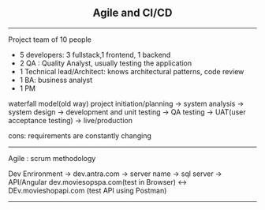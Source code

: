 <h2 align='center'> Agile and CI/CD </h2>
<hr>

Project 
team of 10 people

- 5 developers: 3 fullstack,1 frontend, 1 backend
- 2 QA : Quality Analyst, usually testing the application
- 1 Technical lead/Architect: knows architectural patterns, code review
- 1 BA: business analyst
- 1 PM 

waterfall model(old way)
project initiation/planning -> system analysis -> system design 
-> development and unit testing -> QA testing -> UAT(user acceptance testing)
-> live/production 

cons: requirements are constantly changing
<hr>

Agile : scrum methodology

Dev Enrironment -> dev.antra.com -> server name -> sql server -> API/Angular
dev.moviesopspa.com(test in Browser) <-> DEv.movieshopapi.com (test API using Postman)
<hr>

